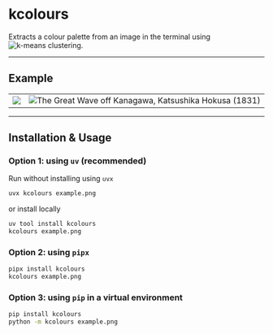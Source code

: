 # kcolours

Extracts a colour palette from an image in the terminal using ![k-means clustering](https://en.wikipedia.org/wiki/K-means_clustering).

---
## Example

|                      |                                                                                 |
| -------------------- | ------------------------------------------------------------------------------- |
| ![](./demo/demo.gif) | ![*The Great Wave off Kanagawa*, Katsushika Hokusa (1831)](./demo/kanagawa.jpg) |

--- 
## Installation & Usage

### Option 1: using `uv` (recommended)
Run without installing using `uvx`
```bash
uvx kcolours example.png
```
or install locally 
```bash
uv tool install kcolours
kcolours example.png
```

### Option 2: using `pipx`
```bash
pipx install kcolours
kcolours example.png
```

### Option 3: using `pip` in a virtual environment
```bash
pip install kcolours
python -m kcolours example.png
```


